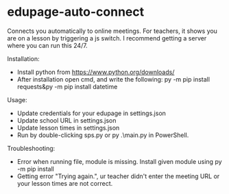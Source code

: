 # edupage-auto-connect


Connects you automatically to online meetings.
For teachers, it shows you are on a lesson by triggering a js switch.
I recommend getting a server where you can run this 24/7.

Installation:
- Install python from https://www.python.org/downloads/
- After installation open cmd, and write the following:
py -m pip install requests&py -m pip install datetime

Usage:
- Update credentials for your edupage in settings.json
- Update school URL in settings.json
- Update lesson times in settings.json
- Run by double-clicking sps.py or py .\main.py in PowerShell.

Troubleshooting:
- Error when running file, module is missing. Install given module using py -m pip install
- Getting error "Trying again.", ur teacher didn't enter the meeting URL or your lesson times are not correct.

